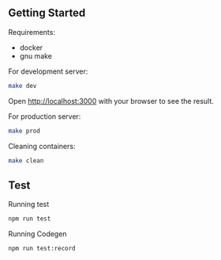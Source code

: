 ## Getting Started

Requirements:

- docker
- gnu make

For development server:

```bash
make dev
```

Open [http://localhost:3000](http://localhost:3000) with your browser to see the result.

For production server:

```bash
make prod
```

Cleaning containers:

```bash
make clean
```

## Test

Running test 

```bash
npm run test
```

Running Codegen
```bash
npm run test:record
```